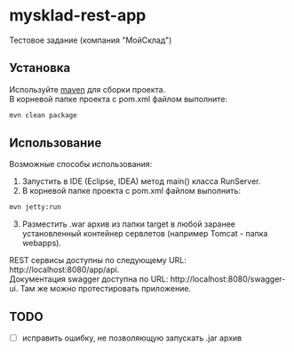 
# mysklad-rest-app
Тестовое задание (компания "МойСклад") 

## Установка
Используйте [maven](https://maven.apache.org/download.cgi) для сборки проекта.<br/>
В корневой папке проекта с pom.xml файлом выполните:

```bash
mvn clean package
```

## Использование
Возможные способы использования:<br/>
1. Запустить в IDE (Eclipse, IDEA) метод main() класса RunServer.
2. В корневой папке проекта с pom.xml файлом выполнить:
```bash
mvn jetty:run
```
3. Разместить .war архив из папки target в любой заранее установленный контейнер сервлетов (например Tomcat - папка webapps).

REST сервисы доступны по следующему URL: http://localhost:8080/app/api.<br/>
Документация swagger доступна по URL: http://localhost:8080/swagger-ui. Там же можно протестировать приложение.

## TODO
- [ ] исправить ошибку, не позволяющую запускать .jar архив

